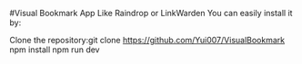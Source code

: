 #Visual Bookmark App Like Raindrop or LinkWarden
You can easily install it by:

Clone the repository:git clone https://github.com/Yui007/VisualBookmark
npm install
npm run dev

